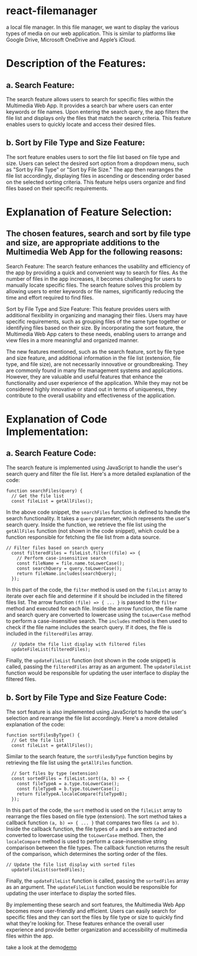 # react-filemanager
a local file manager. In this file manager, we want to display the various types of media on our web application. This is similar to platforms like Google Drive, Microsoft OneDrive and Apple’s iCloud.

# Description of the Features:

## a. Search Feature:
The search feature allows users to search for specific files within the Multimedia Web App. It provides a search bar where users can enter keywords or file names. Upon entering the search query, the app filters the file list and displays only the files that match the search criteria. This feature enables users to quickly locate and access their desired files.

## b. Sort by File Type and Size Feature:
The sort feature enables users to sort the file list based on file type and size. Users can select the desired sort option from a dropdown menu, such as "Sort by File Type" or "Sort by File Size." The app then rearranges the file list accordingly, displaying files in ascending or descending order based on the selected sorting criteria. This feature helps users organize and find files based on their specific requirements.

# Explanation of Feature Selection:

## The chosen features, search and sort by file type and size, are appropriate additions to the Multimedia Web App for the following reasons:
Search Feature: The search feature enhances the usability and efficiency of the app by providing a quick and convenient way to search for files. As the number of files in the app increases, it becomes challenging for users to manually locate specific files. The search feature solves this problem by allowing users to enter keywords or file names, significantly reducing the time and effort required to find files.

Sort by File Type and Size Feature: This feature provides users with additional flexibility in organizing and managing their files. Users may have specific requirements, such as grouping files of the same type together or identifying files based on their size. By incorporating the sort feature, the Multimedia Web App caters to these needs, enabling users to arrange and view files in a more meaningful and organized manner.

The new features mentioned, such as the search feature, sort by file type and size feature, and additional information in the file list (extension, file type, and file size), are not necessarily innovative or groundbreaking. They are commonly found in many file management systems and applications. However, they are valuable and useful features that enhance the functionality and user experience of the application. While they may not be considered highly innovative or stand out in terms of uniqueness, they contribute to the overall usability and effectiveness of the application.

# Explanation of Code Implementation:

## a. Search Feature Code:

The search feature is implemented using JavaScript to handle the user's search query and filter the file list. Here's a more detailed explanation of the code:

```
function searchFiles(query) {
  // Get the file list
  const fileList = getAllFiles();
```

In the above code snippet, the `searchFiles` function is defined to handle the search functionality. It takes a `query` parameter, which represents the user's search query. Inside the function, we retrieve the file list using the `getAllFiles` function (not shown in the code snippet), which could be a function responsible for fetching the file list from a data source.

```
// Filter files based on search query
  const filteredFiles = fileList.filter((file) => {
    // Perform case-insensitive search
    const fileName = file.name.toLowerCase();
    const searchQuery = query.toLowerCase();
    return fileName.includes(searchQuery);
  });
```

In this part of the code, the `filter` method is used on the `fileList` array to iterate over each file and determine if it should be included in the filtered files list. The arrow function `(file) => { ... }` is passed to the `filter` method and executed for each file. Inside the arrow function, the file name and search query are converted to lowercase using the `toLowerCase` method to perform a case-insensitive search. The `includes`   method is then used to check if the file name includes the search query. If it does, the file is included in the `filteredFiles` array.

```
  // Update the file list display with filtered files
  updateFileList(filteredFiles);
```
Finally, the `updateFileList` function (not shown in the code snippet) is called, passing the `filteredFiles` array as an argument. The `updateFileList` function would be responsible for updating the user interface to display the filtered files.

## b. Sort by File Type and Size Feature Code:

The sort feature is also implemented using JavaScript to handle the user's selection and rearrange the file list accordingly. Here's a more detailed explanation of the code:

```
function sortFilesByType() {
  // Get the file list
  const fileList = getAllFiles();
```

Similar to the search feature, the `sortFilesByType` function begins by retrieving the file list using the `getAllFiles` function.

```
  // Sort files by type (extension)
  const sortedFiles = fileList.sort((a, b) => {
    const fileTypeA = a.type.toLowerCase();
    const fileTypeB = b.type.toLowerCase();
    return fileTypeA.localeCompare(fileTypeB);
  });
```

In this part of the code, the `sort` method is used on the `fileList` array to rearrange the files based on file type (extension). The sort method takes a callback function `(a, b) => { ... }` that compares two files `(a and b)`. Inside the callback function, the file types of `a` and `b` are extracted and converted to lowercase using the `toLowerCase` method. Then, the `localeCompare` method is used to perform a case-insensitive string comparison between the file types. The callback function returns the result of the comparison, which determines the sorting order of the files.

```
// Update the file list display with sorted files
  updateFileList(sortedFiles);
```

Finally, the `updateFileList` function is called, passing the `sortedFiles` array as an argument. The `updateFileList` function would be responsible for updating the user interface to display the sorted files.

By implementing these search and sort features, the Multimedia Web App becomes more user-friendly and efficient. Users can easily search for specific files and they can sort the files by file type or size to quickly find what they're looking for. These features enhance the overall user experience and provide better organization and accessibility of multimedia files within the app.

take a look at the demo[demo](https://roy01-multimedia-app-extended.web.app/)

